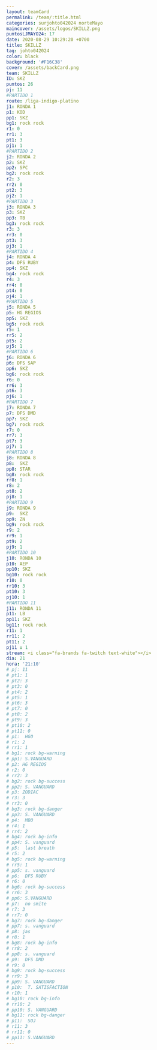 ```yaml
---
layout: teamCard
permalink: /team/:title.html
categories: surjohto042024 norteMayo 
maincover: /assets/logos/SKILLZ.png
puntosLJMAYO24: 17
date: 2020-08-29 10:29:20 +0700
title: SKILLZ
tag: johto042024
color: black
background: '#F16C38'
cover: /assets/backCard.png
team: SKILLZ
ID: SKZ
puntos: 26
pj: 11
#PARTIDO 1
route: /liga-indigo-platino
j1: RONDA 1
p1: KOD
pp1: SKZ
bg1: rock rock
r1: 0
rr1: 3
pt1: 3
pj1: 1
#PARTIDO 2
j2: RONDA 2
p2: SKZ
pp2: SPC
bg2: rock rock
r2: 3
rr2: 0
pt2: 3
pj2: 1
#PARTIDO 3
j3: RONDA 3
p3: SKZ
pp3: TB
bg3: rock rock
r3: 3
rr3: 0
pt3: 3
pj3: 1
#PARTIDO 4
j4: RONDA 4
p4: DFS RUBY
pp4: SKZ
bg4: rock rock
r4: 3
rr4: 0
pt4: 0
pj4: 1
#PARTIDO 5
j5: RONDA 5
p5: HG REGIOS
pp5: SKZ
bg5: rock rock
r5: 1
rr5: 2
pt5: 2
pj5: 1 
#PARTIDO 6
j6: RONDA 6
p6: DFS SAP
pp6: SKZ
bg6: rock rock
r6: 0
rr6: 3
pt6: 3
pj6: 1
#PARTIDO 7
j7: RONDA 7
p7: DFS DMD
pp7: SKZ
bg7: rock rock
r7: 0
rr7: 3
pt7: 3
pj7: 1
#PARTIDO 8
j8: RONDA 8
p8:  SKZ
pp8: STAR
bg8: rock rock
rr8: 1
r8: 2
pt8: 2
pj8: 1   
#PARTIDO 9
j9: RONDA 9
p9:  SKZ
pp9: ZN
bg9: rock rock
r9: 2
rr9: 1
pt9: 2
pj9: 1
#PARTIDO 10
j10: RONDA 10
p10: AEP
pp10: SKZ
bg10: rock rock
r10: 0
rr10: 3
pt10: 3
pj10: 1 
#PARTIDO 11
j11: RONDA 11
p11: LB
pp11: SKZ
bg11: rock rock
r11: 1
rr11: 2
pt11: 2
pj11 : 1 
stream: <i class="fa-brands fa-twitch text-white"></i>
dia: 21
hora: '21:10'
# pj: 11
# pt1: 1
# pt2: 3
# pt3: 0
# pt4: 2
# pt5: 1
# pt6: 3
# pt7: 0
# pt8: 2
# pt9: 3
# pt10: 2
# pt11: 0
# p1:  HGO
# r1: 2
# rr1: 1
# bg1: rock bg-warning
# pp1: S.VANGUARD
# p2: HG REGIOS
# r2: 0
# rr2: 3
# bg2: rock bg-success
# pp2: S. VANGUARD
# p3: ZODIAC
# r3: 3
# rr3: 0
# bg3: rock bg-danger
# pp3: S. VANGUARD
# p4:  MBO
# r4: 1
# rr4: 2
# bg4: rock bg-info
# pp4: S. vanguard
# p5:  last breath
# r5: 2
# bg5: rock bg-warning
# rr5: 1
# pp5: s. vanguard
# p6:  DFS RUBY
# r6: 0
# bg6: rock bg-success
# rr6: 3
# pp6: S.VANGUARD
# p7:  no smite
# r7: 3
# rr7: 0
# bg7: rock bg-danger
# pp7: s. vanguard
# p8: jas
# r8: 1
# bg8: rock bg-info
# rr8: 2 
# pp8: s. vanguard
# p9:  DFS DMD
# r9: 0
# bg9: rock bg-success
# rr9: 3
# pp9: S. VANGUARD    
# p10:  T. SATISFACTION
# r10: 1
# bg10: rock bg-info
# rr10: 2
# pp10: S. VANGUARD
# bg11: rock bg-danger
# p11:  SOJ
# r11: 3
# rr11: 0
# pp11: S.VANGUARD
---
```



